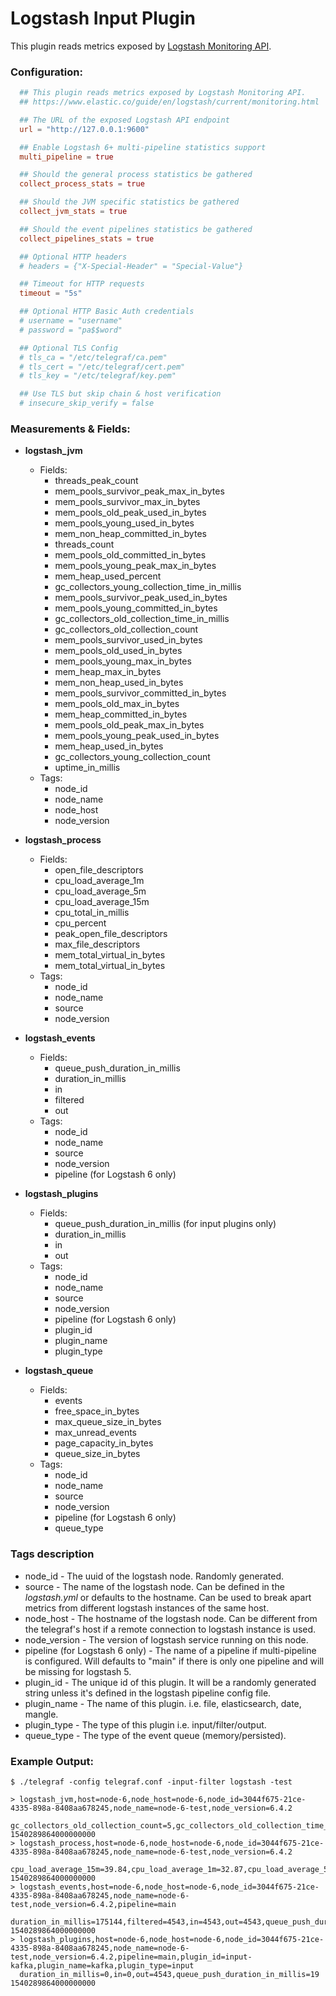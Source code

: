 # Logstash Input Plugin

This plugin reads metrics exposed by
[Logstash Monitoring API](https://www.elastic.co/guide/en/logstash/current/monitoring-logstash.html).

### Configuration:

```toml
  ## This plugin reads metrics exposed by Logstash Monitoring API.
  ## https://www.elastic.co/guide/en/logstash/current/monitoring.html

  ## The URL of the exposed Logstash API endpoint
  url = "http://127.0.0.1:9600"

  ## Enable Logstash 6+ multi-pipeline statistics support
  multi_pipeline = true

  ## Should the general process statistics be gathered
  collect_process_stats = true

  ## Should the JVM specific statistics be gathered
  collect_jvm_stats = true

  ## Should the event pipelines statistics be gathered
  collect_pipelines_stats = true

  ## Optional HTTP headers
  # headers = {"X-Special-Header" = "Special-Value"}

  ## Timeout for HTTP requests
  timeout = "5s"

  ## Optional HTTP Basic Auth credentials
  # username = "username"
  # password = "pa$$word"

  ## Optional TLS Config
  # tls_ca = "/etc/telegraf/ca.pem"
  # tls_cert = "/etc/telegraf/cert.pem"
  # tls_key = "/etc/telegraf/key.pem"

  ## Use TLS but skip chain & host verification
  # insecure_skip_verify = false
```

### Measurements & Fields:

- **logstash_jvm**
  * Fields:
    - threads_peak_count
    - mem_pools_survivor_peak_max_in_bytes
    - mem_pools_survivor_max_in_bytes
    - mem_pools_old_peak_used_in_bytes
    - mem_pools_young_used_in_bytes
    - mem_non_heap_committed_in_bytes
    - threads_count
    - mem_pools_old_committed_in_bytes
    - mem_pools_young_peak_max_in_bytes
    - mem_heap_used_percent
    - gc_collectors_young_collection_time_in_millis
    - mem_pools_survivor_peak_used_in_bytes
    - mem_pools_young_committed_in_bytes
    - gc_collectors_old_collection_time_in_millis
    - gc_collectors_old_collection_count
    - mem_pools_survivor_used_in_bytes
    - mem_pools_old_used_in_bytes
    - mem_pools_young_max_in_bytes
    - mem_heap_max_in_bytes
    - mem_non_heap_used_in_bytes
    - mem_pools_survivor_committed_in_bytes
    - mem_pools_old_max_in_bytes
    - mem_heap_committed_in_bytes
    - mem_pools_old_peak_max_in_bytes
    - mem_pools_young_peak_used_in_bytes
    - mem_heap_used_in_bytes
    - gc_collectors_young_collection_count
    - uptime_in_millis
  * Tags:
    - node_id
    - node_name
    - node_host
  	- node_version

- **logstash_process**
  * Fields:
    - open_file_descriptors
    - cpu_load_average_1m
    - cpu_load_average_5m
    - cpu_load_average_15m
    - cpu_total_in_millis
    - cpu_percent
    - peak_open_file_descriptors
    - max_file_descriptors
    - mem_total_virtual_in_bytes
    - mem_total_virtual_in_bytes
  * Tags:
    - node_id
    - node_name
    - source
  	- node_version

- **logstash_events**
  * Fields:
    - queue_push_duration_in_millis
    - duration_in_millis
    - in
    - filtered
    - out
  * Tags:
    - node_id
    - node_name
    - source
  	- node_version
  	- pipeline (for Logstash 6 only)

- **logstash_plugins**
  * Fields:
    - queue_push_duration_in_millis (for input plugins only)
    - duration_in_millis
    - in
    - out
  * Tags:
    - node_id
    - node_name
    - source
  	- node_version
  	- pipeline (for Logstash 6 only)
  	- plugin_id
  	- plugin_name
  	- plugin_type

- **logstash_queue**
  * Fields:
    - events
    - free_space_in_bytes
    - max_queue_size_in_bytes
    - max_unread_events
    - page_capacity_in_bytes
    - queue_size_in_bytes
  * Tags:
    - node_id
    - node_name
    - source
    - node_version
    - pipeline (for Logstash 6 only)
    - queue_type

### Tags description

- node_id - The uuid of the logstash node. Randomly generated.
- source - The name of the logstash node. Can be defined in the *logstash.yml* or defaults to the hostname.
  Can be used to break apart metrics from different logstash instances of the same host.
- node_host - The hostname of the logstash node.
  Can be different from the telegraf's host if a remote connection to logstash instance is used.
- node_version - The version of logstash service running on this node.
- pipeline (for Logstash 6 only) - The name of a pipeline if multi-pipeline is configured.
  Will defaults to "main" if there is only one pipeline and will be missing for logstash 5.
- plugin_id - The unique id of this plugin.
  It will be a randomly generated string unless it's defined in the logstash pipeline config file.
- plugin_name - The name of this plugin. i.e. file, elasticsearch, date, mangle.
- plugin_type - The type of this plugin i.e. input/filter/output.
- queue_type - The type of the event queue (memory/persisted).

### Example Output:

```
$ ./telegraf -config telegraf.conf -input-filter logstash -test

> logstash_jvm,host=node-6,node_host=node-6,node_id=3044f675-21ce-4335-898a-8408aa678245,node_name=node-6-test,node_version=6.4.2
  gc_collectors_old_collection_count=5,gc_collectors_old_collection_time_in_millis=702,gc_collectors_young_collection_count=95,gc_collectors_young_collection_time_in_millis=4772,mem_heap_committed_in_bytes=360804352,mem_heap_max_in_bytes=8389328896,mem_heap_used_in_bytes=252629768,mem_heap_used_percent=3,mem_non_heap_committed_in_bytes=212144128,mem_non_heap_used_in_bytes=188726024,mem_pools_old_committed_in_bytes=280260608,mem_pools_old_max_in_bytes=6583418880,mem_pools_old_peak_max_in_bytes=6583418880,mem_pools_old_peak_used_in_bytes=235352976,mem_pools_old_used_in_bytes=194754608,mem_pools_survivor_committed_in_bytes=8912896,mem_pools_survivor_max_in_bytes=200605696,mem_pools_survivor_peak_max_in_bytes=200605696,mem_pools_survivor_peak_used_in_bytes=8912896,mem_pools_survivor_used_in_bytes=4476680,mem_pools_young_committed_in_bytes=71630848,mem_pools_young_max_in_bytes=1605304320,mem_pools_young_peak_max_in_bytes=1605304320,mem_pools_young_peak_used_in_bytes=71630848,mem_pools_young_used_in_bytes=53398480,threads_count=60,threads_peak_count=62,uptime_in_millis=10469014 1540289864000000000
> logstash_process,host=node-6,node_host=node-6,node_id=3044f675-21ce-4335-898a-8408aa678245,node_name=node-6-test,node_version=6.4.2
  cpu_load_average_15m=39.84,cpu_load_average_1m=32.87,cpu_load_average_5m=39.23,cpu_percent=0,cpu_total_in_millis=389920,max_file_descriptors=262144,mem_total_virtual_in_bytes=17921355776,open_file_descriptors=132,peak_open_file_descriptors=140 1540289864000000000
> logstash_events,host=node-6,node_host=node-6,node_id=3044f675-21ce-4335-898a-8408aa678245,node_name=node-6-test,node_version=6.4.2,pipeline=main
  duration_in_millis=175144,filtered=4543,in=4543,out=4543,queue_push_duration_in_millis=19 1540289864000000000
> logstash_plugins,host=node-6,node_host=node-6,node_id=3044f675-21ce-4335-898a-8408aa678245,node_name=node-6-test,node_version=6.4.2,pipeline=main,plugin_id=input-kafka,plugin_name=kafka,plugin_type=input
  duration_in_millis=0,in=0,out=4543,queue_push_duration_in_millis=19 1540289864000000000
```
